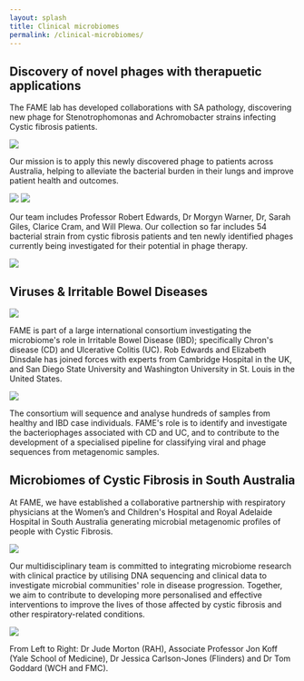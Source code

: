 ```yaml
---
layout: splash
title: Clinical microbiomes
permalink: /clinical-microbiomes/
---
```


## Discovery of novel phages with therapuetic applications

The FAME lab has developed collaborations with SA pathology, discovering new phage for Stenotrophomonas and Achromobacter strains infecting Cystic fibrosis patients.

![](/assets/images/phage1.jpg)

Our mission is to apply this newly discovered phage to patients across Australia, helping to alleviate the bacterial burden in their lungs and improve patient health and outcomes.

![](/assets/images/giles.jpg)
![](/assets/images/phage3.jpg)

Our team includes Professor Robert Edwards, Dr Morgyn Warner, Dr, Sarah Giles, Clarice Cram, and Will Plewa. Our collection so far includes 54 bacterial strain from cystic fibrosis patients and ten newly identified phages currently being investigated for their potential in phage therapy.

![](/assets/images/phage4.png)


## Viruses & Irritable Bowel Diseases

![](/assets/images/phage5.jpg)

FAME is part of a large international consortium investigating the microbiome's role in Irritable Bowel Disease (IBD);
specifically Chron's disease (CD) and Ulcerative Colitis (UC).
Rob Edwards and Elizabeth Dinsdale has joined forces with experts from Cambridge Hospital in the UK, and San Diego State
University and Washington University in St. Louis in the United States.

![](/assets/images/phage6.jpg)

The consortium will sequence and analyse hundreds of samples from healthy and IBD case individuals. 
FAME's role is to identify and investigate the bacteriophages associated with CD and UC, and to contribute to the 
development of a specialised pipeline for classifying viral and phage sequences from metagenomic samples.

## Microbiomes of Cystic Fibrosis in South Australia

At FAME, we have established a collaborative partnership with respiratory physicians at the Women’s and Children's 
Hospital and Royal Adelaide Hospital in South Australia generating microbial metagenomic profiles of people with 
Cystic Fibrosis.

![](/assets/images/cfjess.jpg)

Our multidisciplinary team is committed to integrating microbiome research with clinical practice 
by utilising DNA sequencing and clinical data to investigate microbial communities' role in disease progression. 
Together, we aim to contribute to developing more personalised and effective interventions to improve the lives 
of those affected by cystic fibrosis and other respiratory-related conditions.

![](/assets/images/CF-projects.jpg)

From Left to Right: Dr Jude Morton (RAH), Associate Professor Jon Koff (Yale School of Medicine), Dr Jessica 
Carlson-Jones (Flinders) and Dr Tom Goddard (WCH and FMC).
